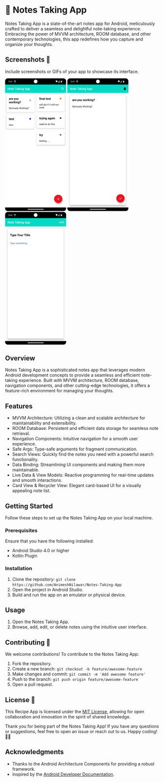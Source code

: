 # 📝 Notes Taking App

Notes Taking App is a state-of-the-art notes app for Android, meticulously crafted to deliver a seamless and delightful note-taking experience. Embracing the power of MVVM architecture, ROOM database, and other contemporary technologies, this app redefines how you capture and organize your thoughts.
## Screenshots 📸

Include screenshots or GIFs of your app to showcase its interface.

<img src="/screenshot1.png" alt="Screenshot 1" width="200"/> <img src="/screenshot2.png" alt="Screenshot 2" width="200"/>  <img src="/screenshot3.png" alt="Screenshot 3" width="200"/>

## Overview

Notes Taking App is a sophisticated notes app that leverages modern Android development concepts to provide a seamless and efficient note-taking experience. Built with MVVM architecture, ROOM database, navigation components, and other cutting-edge technologies, it offers a feature-rich environment for managing your thoughts.
## Features

- MVVM Architecture: Utilizing a clean and scalable architecture for maintainability and extensibility.
- ROOM Database: Persistent and efficient data storage for seamless note retrieval.
- Navigation Components: Intuitive navigation for a smooth user experience.
- Safe Args: Type-safe arguments for fragment communication.
- Search Views: Quickly find the notes you need with a powerful search functionality.
- Data Binding: Streamlining UI components and making them more maintainable.
- Live Data & View Models: Reactive programming for real-time updates and smooth interactions.
- Card View & Recycler View: Elegant card-based UI for a visually appealing note list.

## Getting Started

Follow these steps to set up the Notes Taking App on your local machine.

### Prerequisites

Ensure that you have the following installed:

- Android Studio 4.0 or higher
- Kotlin Plugin

### Installation

1. Clone the repository: `git clone https://github.com/AnimeshNilawar/Notes-Taking-App`
2. Open the project in Android Studio.
3. Build and run the app on an emulator or physical device.

## Usage

1. Open the Notes Taking App.
2. Browse, add, edit, or delete notes using the intuitive user interface.

## Contributing 🤝

We welcome contributions! To contribute to the Notes Taking App:

1. Fork the repository.
2. Create a new branch: `git checkout -b feature/awesome-feature`
3. Make changes and commit: `git commit -m 'Add awesome feature'`
4. Push to the branch: `git push origin feature/awesome-feature`
5. Open a pull request.

## License 📄

This Recipe App is licensed under the [MIT License](https://choosealicense.com/licenses/mit/), allowing for open collaboration and innovation in the spirit of shared knowledge.

Thank you for being part of the Notes Taking App! If you have any questions or suggestions, feel free to open an issue or reach out to us. Happy coding! 🚀📞

## Acknowledgments

- Thanks to the Android Architecture Components for providing a robust framework.
- Inspired by the [Android Developer Documentation](https://developer.android.com).
